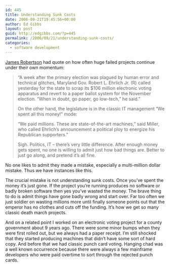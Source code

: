 ```yaml
---
id: 445
title: Understanding Sunk Costs
date: 2006-09-21T19:45:56+00:00
author: Ed Gibbs
layout: post
guid: http://edgibbs.com/?p=445
permalink: /2006/09/21/understanding-sunk-costs/
categories:
  - software development
---
```

[James Robertson](http://www.cincomsmalltalk.com/blog/blogView?showComments=true&entry=3336287951) had quote on how often huge failed projects continue under their own momentum: 

> &#8220;A week after the primary election was plagued by human error and technical glitches, Maryland Gov. Robert L. Ehrlich Jr. (R) called yesterday for the state to scrap its $106 million electronic voting apparatus and revert to a paper ballot system for the November election. &#8220;When in doubt, go paper, go low-tech,&#8221; he said.&#8221;
> 
> On the other hand, the legislature is in the classic IT management &#8220;We spent all this money!&#8221; mode:
> 
> &#8220;We paid millions. These are state-of-the-art machines,&#8221; said Miller, who called Ehrlich&#8217;s announcement a political ploy to energize his Republican supporters.&#8221;
> 
> Sigh. Politics, IT &#8211; there&#8217;s very little difference. After enough money gets spent, no one is willing to admit just how bad things are. Better to just go along, and pretend it&#8217;s all fine.

No one likes to admit they made a mistake, especially a multi-million dollar mistake. Thus we have instances like this.

The crucial mistake is not understanding sunk costs. Once you&#8217;ve spent the money it&#8217;s just gone. If the project you&#8217;re running produces no software or badly broken software then yes you&#8217;ve wasted the money. The brave thing to do is admit things have gone badly wrong and start over. Far too often we just soldier on wasting millions more until finally someone points out that the emperor has no clothes and cuts off the funding. It&#8217;s how we get so many classic death march projects.

And on a related point I worked on an electronic voting project for a county government about 9 years ago. There were some minor bumps when they were first rolled out, but we always had a paper receipt. I&#8217;m still shocked that they started producing machines that didn&#8217;t have some sort of hard copy. And before that we had classic punch card voting. Hanging chad was a well known occurrence because there were always a few mainframe developers who were paid overtime to sort through the rejected punch cards.